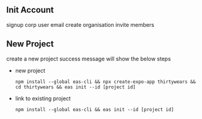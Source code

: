 ## Init Account ##
signup corp user email
create organisation
invite members


## New Project ##
create a new project
success message will show the below steps
- new project
  ```
  npm install --global eas-cli && npx create-expo-app thirtywears && cd thirtywears && eas init --id [project id]
  ```
- link to existing project
  ```
  npm install --global eas-cli && eas init --id [project id]
  ```
